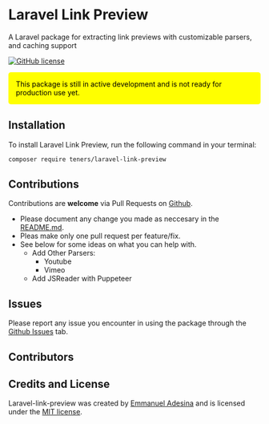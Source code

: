 # Laravel Link Preview
A Laravel package for extracting link previews with customizable parsers, and caching support

[![GitHub license](https://img.shields.io/github/license/Teners-net/laravel-link-preview)](https://github.com/Teners-net/laravel-link-preview/blob/main/LICENSE.md)

<div style="background-color: yellow; color: black; padding: 15px; border-radius: 5px;">
This package is still in active development and is not ready for production use yet.
</div>

## Installation
To install Laravel Link Preview, run the following command in your terminal:

```bash
composer require teners/laravel-link-preview
```

<!-- Publish the package configuration file
```bash
php artisan vendor:publish --provider="" --tag="config"
``` -->

## Contributions
Contributions are **welcome** via Pull Requests on [Github](https://github.com/Teners-net/laravel-link-preview).
- Please document any change you made as neccesary in the [README.md](README.md).
- Pleas make only one pull request per feature/fix.
- See below for some ideas on what you can help with.
  - Add Other Parsers: 
    - Youtube
    - Vimeo
  - Add JSReader with Puppeteer

## Issues
Please report any issue you encounter in using the package through the [Github Issues](https://github.com/Teners-net/laravel-link-preview/issues) tab.


## Contributors

## Credits and License
Laravel-link-preview was created by [Emmanuel Adesina](https://teners.net/) and is licensed under the [MIT license](LICENSE.md).

